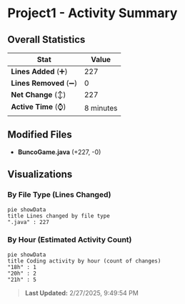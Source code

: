 # Project1 - Activity Summary 

## Overall Statistics

| Stat                   | Value                                                             |
| ---------------------- | ----------------------------------------------------------------- |
| **Lines Added** (➕)   | 227                                          |
| **Lines Removed** (➖) | 0                                        |
| **Net Change** (↕)    | 227                |
| **Active Time** (⌚)   | 8 minutes |


## Modified Files
- **BuncoGame.java** (+227, -0)

## Visualizations

### By File Type (Lines Changed)

```mermaid
pie showData
title Lines changed by file type
".java" : 227
```

### By Hour (Estimated Activity Count)

```mermaid
pie showData
title Coding activity by hour (count of changes)
"18h" : 1
"20h" : 2
"21h" : 5
```


> **Last Updated:** 2/27/2025, 9:49:54 PM